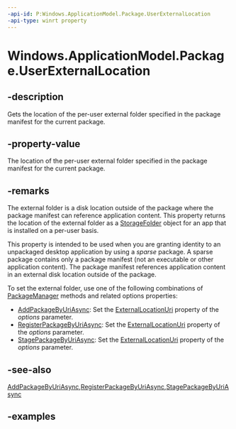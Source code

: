 ```yaml
---
-api-id: P:Windows.ApplicationModel.Package.UserExternalLocation
-api-type: winrt property
---
```


<!-- Property syntax.
public StorageFolder UserExternalLocation { get; }
-->

# Windows.ApplicationModel.Package.UserExternalLocation

## -description

Gets the location of the per-user external folder specified in the package manifest for the current package.

## -property-value

The location of the per-user external folder specified in the package manifest for the current package.

## -remarks

The external folder is a disk location outside of the package where the package manifest can reference application content. This property returns the location of the external folder as a [StorageFolder](../windows.storage/storagefolder.md) object for an app that is installed on a per-user basis.

This property is intended to be used when you are granting identity to an unpackaged desktop application by using a *sparse* package. A sparse package contains only a package manifest (not an executable or other application content). The package manifest references application content in an external disk location outside of the package.

To set the external folder, use one of the following combinations of [PackageManager](../windows.management.deployment/packagemanager.md) methods and related options properties:

* [AddPackageByUriAsync](../windows.management.deployment/packagemanager_addpackagebyuriasync_797417417.md): Set the [ExternalLocationUri](../windows.management.deployment/addpackageoptions_externallocationuri.md) property of the *options* parameter.
* [RegisterPackageByUriAsync](../windows.management.deployment/packagemanager_registerpackagebyuriasync_1415074502.md): Set the [ExternalLocationUri](../windows.management.deployment/registerpackageoptions_externallocationuri.md) property of the *options* parameter.
* [StagePackageByUriAsync](../windows.management.deployment/packagemanager_stagepackagebyuriasync_446584280.md): Set the [ExternalLocationUri](../windows.management.deployment/stagepackageoptions_externallocationuri.md) property of the *options* parameter.

## -see-also

[AddPackageByUriAsync](../windows.management.deployment/packagemanager_addpackagebyuriasync_797417417.md),[RegisterPackageByUriAsync](../windows.management.deployment/packagemanager_registerpackagebyuriasync_1415074502.md),[StagePackageByUriAsync](../windows.management.deployment/packagemanager_stagepackagebyuriasync_446584280.md)

## -examples


